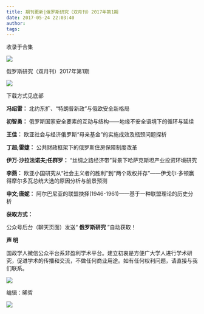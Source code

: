 ```yaml
---
title: 期刊更新|俄罗斯研究（双月刊）2017年第1期
date: 2017-05-24 22:03:40
author: 
tags: 
---
```



收录于合集

![](/images/4282/2.png)

俄罗斯研究（双月刊）2017年第1期

![](/images/4282/3.jpeg)

  

下载方式见底部

  

 **冯绍雷：** 北约东扩、“特朗普新政”与俄欧安全新格局

  

**初智勇：** 俄罗斯国家安全要素的互动与结构——地缘不安全语境下的循环与延续

  

**王佳：** 欧亚社会与经济俄罗斯“母亲基金”的实施成效及瓶颈问题探析

  

**丁超;雷婕：** 公共财政框架下的俄罗斯住房保障制度改革

  

 **伊万·沙拉法诺夫;任群罗：** “丝绸之路经济带”背景下哈萨克斯坦产业投资环境研究

  

**李燕：** 欧亚小国研究从“社会主义者的胜利”到“两个政权并存”——伊戈尔·多顿赢得摩尔多瓦总统大选的原因分析与前景预测

  

**申文;唐妮：** 阿尔巴尼亚的联盟抉择(1946-1961)——基于一种联盟理论的历史分析

  

**获取方式：**

公众号后台（聊天页面）发送“ **俄罗斯研究** ”自动获取！

  

 **声 明**

国政学人微信公众平台系非盈利学术平台。建立初衷是方便广大学人进行学术研究，促进学术的传播和交流，不做任何商业用途。如有任何权利问题，请直接与我们联系。

![](/images/4282/4.png)

编辑：晞哲

  

![](/images/4282/5.png)

